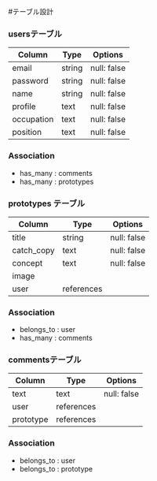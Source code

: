 #テーブル設計

### usersテーブル
|Column    | Type   | Options
|----------|--------|---------  
|email     | string | null: false   
|password  | string | null: false
|name      | string | null: false
|profile   | text   | null: false
|occupation| text   | null: false
|position  | text   | null: false

### Association

- has_many : comments
- has_many : prototypes

### prototypes テーブル

|Column    | Type      | Options    | 
-----------|---------- | -----------|
|title     | string    | null: false| 
|catch_copy| text      | null: false|
|concept   | text      | null: false|
|image     |           |            |
|user      | references|            |

### Association

- belongs_to : user
- has_many   : comments

### commentsテーブル

|Column    | Type       | Options      
-----------|----------  | ----------
|text      | text       | null: false  
|user      | references |            
|prototype | references |

### Association

- belongs_to : user
- belongs_to : prototype